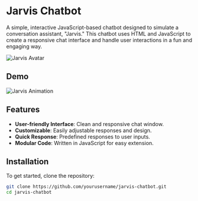 # Jarvis Chatbot

A simple, interactive JavaScript-based chatbot designed to simulate a conversation assistant, "Jarvis." This chatbot uses HTML and JavaScript to create a responsive chat interface and handle user interactions in a fun and engaging way.

![Jarvis Avatar](path/to/avatar.png) <!-- Replace with actual path in the repository -->


## Demo

![Jarvis Animation](path/to/giphy.gif) <!-- Replace with actual path in the repository -->

## Features

- **User-friendly Interface**: Clean and responsive chat window.
- **Customizable**: Easily adjustable responses and design.
- **Quick Response**: Predefined responses to user inputs.
- **Modular Code**: Written in JavaScript for easy extension.

## Installation

To get started, clone the repository:

```bash
git clone https://github.com/yourusername/jarvis-chatbot.git
cd jarvis-chatbot
